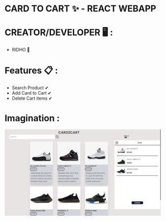 # CARD TO CART ✨ - REACT WEBAPP

# CREATOR/DEVELOPER 🖥 : 
- RIDHO 🧑

# Features 📋 :
- Search Product ✔
- Add Card to Cart ✔
- Delete Cart items ✔

# Imagination :
<img src='Pages.PNG'>